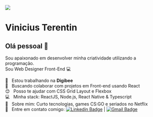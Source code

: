 <a href="https://www.digibee.com/"><img width="auto" heigth="50px" src="https://media.licdn.com/dms/image/v2/D4D16AQGF17H9QaoRBw/profile-displaybackgroundimage-shrink_350_1400/profile-displaybackgroundimage-shrink_350_1400/0/1664886669825?e=1734566400&v=beta&t=cMegY6tVSzgIkBN9b92IdcuHuvLqqYi87M0QHQxwegY"></a>


# Vinicius Terentin

## Olá pessoal 👋
Sou apaixonado em desenvolver minha criatividade utilizando a programação.<br/>
Sou  Web Designer Front-End   :computer:

  :bee: &nbsp;         Estou trabalhando na **Digibee**
 <br/> :purple_heart: &nbsp; Buscando colaborar com projetos em Front-end usando React
 <br/> :blush: &nbsp; Posso te ajudar com CSS Grid Layout e Flexbox
 <br/> :computer: &nbsp; Minha stack: ReactJS, Node.js, React Native & Typescript
 <br/> 💬  &nbsp; Sobre mim: Curto tecnologias, games CS:GO e seriados no Netflix
 <br/> :email: &nbsp; Entre em contato comigo: [![Linkedin Badge](https://img.shields.io/badge/-ViniciusTerentin-blue?style=flat-square&logo=Linkedin&logoColor=white&link=https://www.linkedin.com/in/vinicius-terentin/)](https://www.linkedin.com/in/vinicius-terentin/) 
| 
[![Gmail Badge](https://img.shields.io/badge/-terentinvinicius@gmail.com-c14438?style=flat-square&logo=Gmail&logoColor=white&link=mailto:terentinvinicius@gmail.com)](mailto:terentinvinicius@gmail.com)
